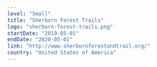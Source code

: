 ```yaml
---
level: "Small"
title: "Sherborn Forest Trails"
logo: "sherborn-forest-trails.png"
startDate: "2019-05-01"
endDate: "2020-05-01"
link: "http://www.sherbornforestandtrail.org/"
country: "United States of America"
---
```

